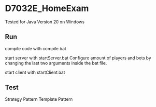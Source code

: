 # D7032E_HomeExam

Tested for Java Version 20 on Windows

## Run
compile code with compile.bat

start server with startServer.bat
Configure amount of players and bots by changing the last two arguments inside the bat file.

start client with startClient.bat

## Test

Strategy Pattern 
Template Pattern